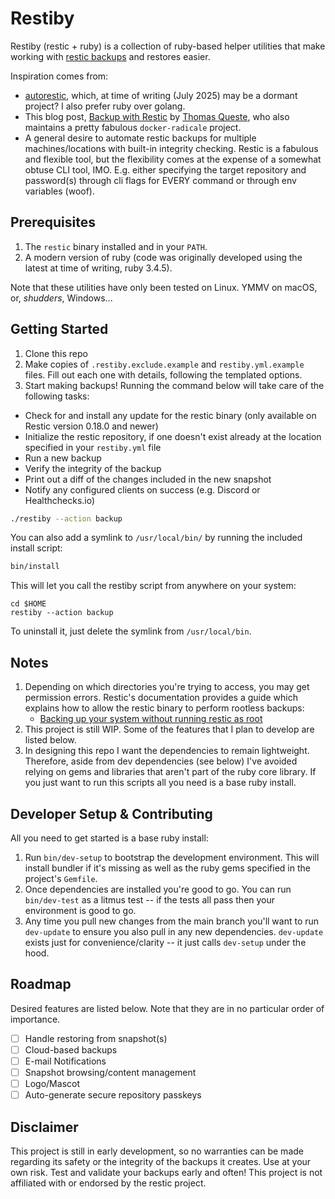 # Restiby

Restiby (restic + ruby) is a collection of ruby-based helper utilities that make working with [restic backups][restic-backups] and restores easier.

Inspiration comes from:
  - [autorestic][autorestic], which, at time of writing (July 2025) may be a dormant project?  I also prefer ruby over golang.
  - This blog post, [Backup with Restic][backup-with-restic] by [Thomas Queste][tomsquest], who also maintains a pretty fabulous `docker-radicale` project.
  - A general desire to automate restic backups for multiple machines/locations with built-in integrity checking.  Restic is a fabulous and flexible tool, but the flexibility comes at the expense of a somewhat obtuse CLI tool, IMO.  E.g. either specifying the target repository and password(s) through cli flags for EVERY command or through env variables (woof).

## Prerequisites
1. The `restic` binary installed and in your `PATH`.
1. A modern version of ruby (code was originally developed using the latest at time of writing, ruby 3.4.5).

Note that these utilities have only been tested on Linux. YMMV on macOS, or, *shudders*, Windows...

## Getting Started
1. Clone this repo
1. Make copies of `.restiby.exclude.example` and `restiby.yml.example` files.  Fill out each one with details, following the templated options.
1. Start making backups!  Running the command below will take care of the following tasks:
  - Check for and install any update for the restic binary (only available on Restic version 0.18.0 and newer)
  - Initialize the restic repository, if one doesn't exist already at the location specified in your `restiby.yml` file
  - Run a new backup
  - Verify the integrity of the backup
  - Print out a diff of the changes included in the new snapshot
  - Notify any configured clients on success (e.g. Discord or Healthchecks.io)

```bash
./restiby --action backup
```

You can also add a symlink to `/usr/local/bin/` by running the included install script:

```bash
bin/install
```

This will let you call the restiby script from anywhere on your system:

```
cd $HOME
restiby --action backup
```

To uninstall it, just delete the symlink from `/usr/local/bin`.

## Notes
1. Depending on which directories you're trying to access, you may get permission errors.  Restic's documentation provides a guide which explains how to allow the restic binary to perform rootless backups:
    - [Backing up your system without running restic as root][backup-without-root]
1. This project is still WIP.  Some of the features that I plan to develop are listed below.
1. In designing this repo I want the dependencies to remain lightweight.  Therefore, aside from dev dependencies (see below) I've avoided relying on gems and libraries that aren't part of the ruby core library.  If you just want to run this scripts all you need is a base ruby install.

## Developer Setup & Contributing
All you need to get started is a base ruby install:
1. Run `bin/dev-setup` to bootstrap the development environment.  This will install bundler if it's missing as well as the ruby gems specified in the project's `Gemfile`.
1. Once dependencies are installed you're good to go.  You can run `bin/dev-test` as a litmus test -- if the tests all pass then your environment is good to go.
1. Any time you pull new changes from the main branch you'll want to run `dev-update` to ensure you also pull in any new dependencies.  `dev-update` exists just for convenience/clarity -- it just calls `dev-setup` under the hood.

## Roadmap
Desired features are listed below.  Note that they are in no particular order of importance.
- [ ] Handle restoring from snapshot(s)
- [ ] Cloud-based backups
- [ ] E-mail Notifications
- [ ] Snapshot browsing/content management
- [ ] Logo/Mascot
- [ ] Auto-generate secure repository passkeys

## Disclaimer
This project is still in early development, so no warranties can be made regarding its safety or the integrity of the backups it creates.  Use at your own risk.  Test and validate your backups early and often!  This project is not affiliated with or endorsed by the restic project.

[restic-backups]:https://restic.readthedocs.io
[autorestic]:https://github.com/cupcakearmy/autorestic
[backup-with-restic]:https://www.tomsquest.com/blog/2024/12/backup-restic-setup/
[tomsquest]:https://github.com/tomsquest
[backup-without-root]:https://restic.readthedocs.io/en/stable/080_examples.html#backing-up-your-system-without-running-restic-as-root
